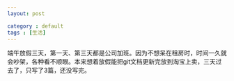 ```yaml
---
layout: post

category : default
tags : [生活]
---
```

端午放假三天，第一天、第三天都是公司加班。因为不想呆在租房时，时间一久就会吵架，各种看不顺眼。本来想着放假能把git文档更新完放到淘宝上卖，三天过去了，只写了3篇，还没写完。

